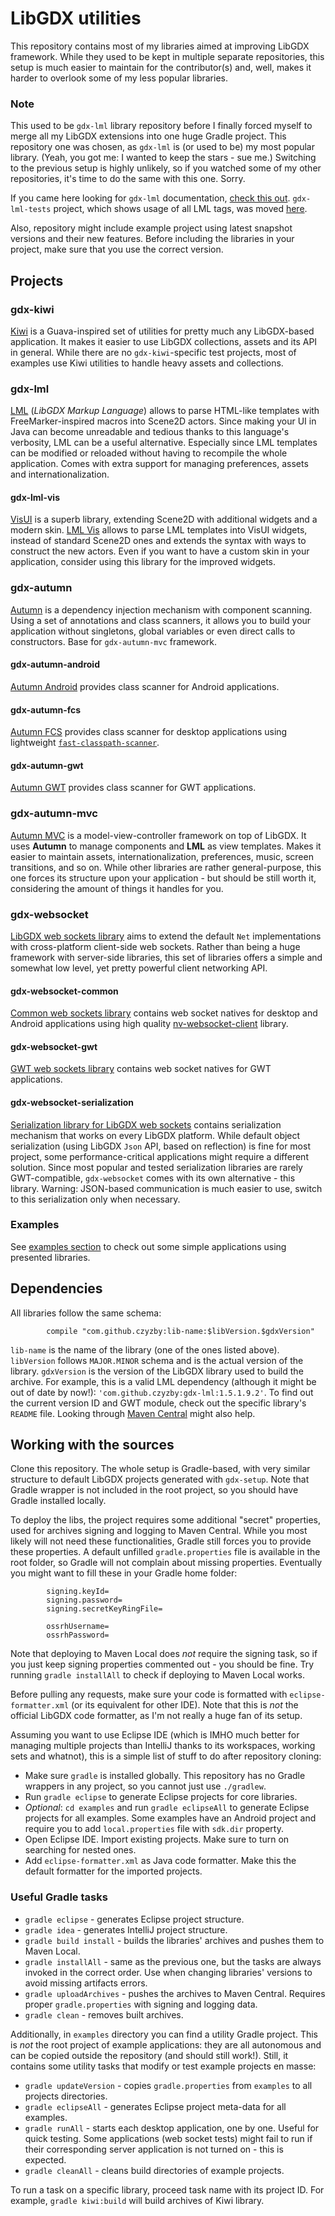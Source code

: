 # LibGDX utilities
This repository contains most of my libraries aimed at improving LibGDX framework. While they used to be kept in multiple separate repositories, this setup is much easier to maintain for the contributor(s) and, well, makes it harder to overlook some of my less popular libraries.

### Note
This used to be `gdx-lml` library repository before I finally forced myself to merge all my LibGDX extensions into one huge Gradle project. This repository one was chosen, as `gdx-lml` is (or used to be) my most popular library. (Yeah, you got me: I wanted to keep the stars - sue me.) Switching to the previous setup is highly unlikely, so if you watched some of my other repositories, it's time to do the same with this one. Sorry.

If you came here looking for `gdx-lml` documentation, [check this out](lml). `gdx-lml-tests` project, which shows usage of all LML tags, was moved [here](examples/gdx-lml-tests).

Also, repository might include example project using latest snapshot versions and their new features. Before including the libraries in your project, make sure that you use the correct version.

## Projects

### gdx-kiwi
[Kiwi](kiwi) is a Guava-inspired set of utilities for pretty much any LibGDX-based application. It makes it easier to use LibGDX collections, assets and its API in general. While there are no `gdx-kiwi`-specific test projects, most of examples use Kiwi utilities to handle heavy assets and collections.

### gdx-lml
[LML](lml) (*LibGDX Markup Language*) allows to parse HTML-like templates with FreeMarker-inspired macros into Scene2D actors. Since making your UI in Java can become unreadable and tedious thanks to this language's verbosity, LML can be a useful alternative. Especially since LML templates can be modified or reloaded without having to recompile the whole application. Comes with extra support for managing preferences, assets and internationalization.

#### gdx-lml-vis
[VisUI](https://github.com/kotcrab/VisEditor/wiki/VisUI) is a superb library, extending Scene2D with additional widgets and a modern skin. [LML Vis](lml-vis) allows to parse LML templates into VisUI widgets, instead of standard Scene2D ones and extends the syntax with ways to construct the new actors. Even if you want to have a custom skin in your application, consider using this library for the improved widgets.

### gdx-autumn
[Autumn](autumn) is a dependency injection mechanism with component scanning. Using a set of annotations and class scanners, it allows you to build your application without singletons, global variables or even direct calls to constructors. Base for `gdx-autumn-mvc` framework.

#### gdx-autumn-android
[Autumn Android](autumn/natives/android) provides class scanner for Android applications.

#### gdx-autumn-fcs
[Autumn FCS](autumn/natives/fcs) provides class scanner for desktop applications using lightweight [`fast-classpath-scanner`](https://github.com/lukehutch/fast-classpath-scanner).

#### gdx-autumn-gwt
[Autumn GWT](autumn/natives/gwt) provides class scanner for GWT applications.

### gdx-autumn-mvc
[Autumn MVC](mvc) is a model-view-controller framework on top of LibGDX. It uses **Autumn** to manage components and **LML** as view templates. Makes it easier to maintain assets, internationalization, preferences, music, screen transitions, and so on. While other libraries are rather general-purpose, this one forces its structure upon your application - but should be still worth it, considering the amount of things it handles for you.

### gdx-websocket
[LibGDX web sockets library](websocket) aims to extend the default `Net` implementations with cross-platform client-side web sockets. Rather than being a huge framework with server-side libraries, this set of libraries offers a simple and somewhat low level, yet pretty powerful client networking API.

#### gdx-websocket-common
[Common web sockets library](websocket/natives/common) contains web socket natives for desktop and Android applications using high quality [nv-websocket-client](https://github.com/TakahikoKawasaki/nv-websocket-client) library.

#### gdx-websocket-gwt
[GWT web sockets library](websocket/natives/gwt) contains web socket natives for GWT applications.

#### gdx-websocket-serialization
[Serialization library for LibGDX web sockets](websocket/natives/serialization) contains serialization mechanism that works on every LibGDX platform. While default object serialization (using LibGDX `Json` API, based on reflection) is fine for most project, some performance-critical applications might require a different solution. Since most popular and tested serialization libraries are rarely GWT-compatible, `gdx-websocket` comes with its own alternative - this library. Warning: JSON-based communication is much easier to use, switch to this serialization only when necessary.

### Examples
See [examples section](examples) to check out some simple applications using presented libraries.

## Dependencies
All libraries follow the same schema:
```
        compile "com.github.czyzby:lib-name:$libVersion.$gdxVersion"
```
`lib-name` is the name of the library (one of the ones listed above). `libVersion` follows `MAJOR.MINOR` schema and is the actual version of the library. `gdxVersion` is the version of the LibGDX library used to build the archive. For example, this is a valid LML dependency (although it might be out of date by now!): `'com.github.czyzby:gdx-lml:1.5.1.9.2'`. To find out the current version ID and GWT module, check out the specific library's `README` file. Looking through [Maven Central](http://search.maven.org/#search|ga|1|g%3A%22com.github.czyzby%22) might also help.

## Working with the sources
Clone this repository. The whole setup is Gradle-based, with very similar structure to default LibGDX projects generated with `gdx-setup`. Note that Gradle wrapper is not included in the root project, so you should have Gradle installed locally.

To deploy the libs, the project requires some additional "secret" properties, used for archives signing and logging to Maven Central. While you most likely will not need these functionalities, Gradle still forces you to provide these properties. A default unfilled `gradle.properties` file is available in the root folder, so Gradle will not complain about missing properties. Eventually you might want to fill these in your Gradle home folder:
```
        signing.keyId= 
        signing.password= 
        signing.secretKeyRingFile= 

        ossrhUsername= 
        ossrhPassword= 
```
Note that deploying to Maven Local does *not* require the signing task, so if you just keep signing properties commented out - you should be fine. Try running `gradle installAll` to check if deploying to Maven Local works.

Before pulling any requests, make sure your code is formatted with `eclipse-formatter.xml` (or its equivalent for other IDE). Note that this is *not* the official LibGDX code formatter, as I'm not really a huge fan of its setup.

Assuming you want to use Eclipse IDE (which is IMHO much better for managing multiple projects than IntelliJ thanks to its workspaces, working sets and whatnot), this is a simple list of stuff to do after repository cloning:

- Make sure `gradle` is installed globally. This repository has no Gradle wrappers in any project, so you cannot just use `./gradlew`.
- Run `gradle eclipse` to generate Eclipse projects for core libraries.
- *Optional*: `cd examples` and run `gradle eclipseAll` to generate Eclipse projects for all examples. Some examples have an Android project and require you to add `local.properties` file with `sdk.dir` property.
- Open Eclipse IDE. Import existing projects. Make sure to turn on searching for nested ones.
- Add `eclipse-formatter.xml` as Java code formatter. Make this the default formatter for the imported projects.

### Useful Gradle tasks
- `gradle eclipse` - generates Eclipse project structure.
- `gradle idea` - generates IntelliJ project structure.
- `gradle build install` - builds the libraries' archives and pushes them to Maven Local.
- `gradle installAll` - same as the previous one, but the tasks are always invoked in the correct order. Use when changing libraries' versions to avoid missing artifacts errors.
- `gradle uploadArchives` - pushes the archives to Maven Central. Requires proper `gradle.properties` with signing and logging data.
- `gradle clean` - removes built archives.

Additionally, in `examples` directory you can find a utility Gradle project. This is *not* the root project of example applications: they are all autonomous and can be copied outside the repository (and should still work!). Still, it contains some utility tasks that modify or test example projects en masse:

- `gradle updateVersion` - copies `gradle.properties` from `examples` to all projects directories.
- `gradle eclipseAll` - generates Eclipse project meta-data for all examples.
- `gradle runAll` - starts each desktop application, one by one. Useful for quick testing. Some applications (web socket tests) might fail to run if their corresponding server application is not turned on - this is expected.
- `gradle cleanAll` - cleans build directories of example projects.

To run a task on a specific library, proceed task name with its project ID. For example, `gradle kiwi:build` will build archives of Kiwi library.
